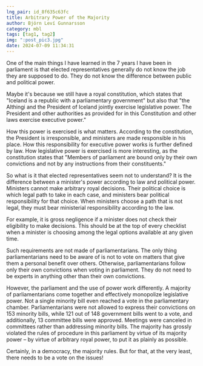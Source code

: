 ```yaml
---
lng_pair: id_8f635c63fc
title: Arbitrary Power of the Majority
author: Björn Leví Gunnarsson
category: mbl
tags: [tag1, tag2]
img: ":post_pic3.jpg"
date: 2024-07-09 11:34:31
---
```

One of the main things I have learned in the 7 years I have been in parliament is that elected representatives generally do not know the job they are supposed to do. They do not know the difference between public and political power.

Maybe it's because we still have a royal constitution, which states that "Iceland is a republic with a parliamentary government" but also that "the Althingi and the President of Iceland jointly exercise legislative power. The President and other authorities as provided for in this Constitution and other laws exercise executive power."

How this power is exercised is what matters. According to the constitution, the President is irresponsible, and ministers are made responsible in his place. How this responsibility for executive power works is further defined by law. How legislative power is exercised is more interesting, as the constitution states that "Members of parliament are bound only by their own convictions and not by any instructions from their constituents."

So what is it that elected representatives seem not to understand? It is the difference between a minister's power according to law and political power. Ministers cannot make arbitrary royal decisions. Their political choice is which legal path to take in each case, and ministers bear political responsibility for that choice. When ministers choose a path that is not legal, they must bear ministerial responsibility according to the law.

For example, it is gross negligence if a minister does not check their eligibility to make decisions. This should be at the top of every checklist when a minister is choosing among the legal options available at any given time.

Such requirements are not made of parliamentarians. The only thing parliamentarians need to be aware of is not to vote on matters that give them a personal benefit over others. Otherwise, parliamentarians follow only their own convictions when voting in parliament. They do not need to be experts in anything other than their own convictions.

However, the parliament and the use of power work differently. A majority of parliamentarians come together and effectively monopolize legislative power. Not a single minority bill even reached a vote in the parliamentary chamber. Parliamentarians were not allowed to express their convictions on 153 minority bills, while 121 out of 148 government bills went to a vote, and additionally, 13 committee bills were approved. Meetings were canceled in committees rather than addressing minority bills. The majority has grossly violated the rules of procedure in this parliament by virtue of its majority power – by virtue of arbitrary royal power, to put it as plainly as possible.

Certainly, in a democracy, the majority rules. But for that, at the very least, there needs to be a vote on the issues!
